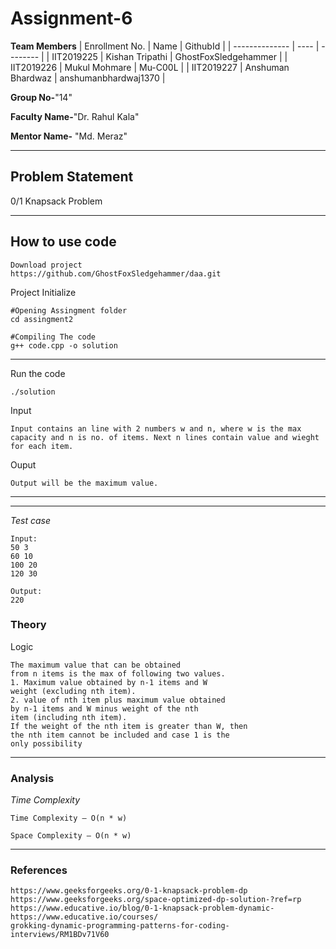 # Assignment-6

**Team Members**
|   Enrollment No.  |   Name   | GithubId |
|   --------------  |   ----   | -------- |
|    IIT2019225  |   Kishan Tripathi | GhostFoxSledgehammer |
|    IIT2019226  |   Mukul Mohmare | Mu-C00L | 
|    IIT2019227  |   Anshuman Bhardwaz | anshumanbhardwaj1370  |

**Group No-**"14"

**Faculty Name-**"Dr. Rahul Kala"

**Mentor Name-** "Md. Meraz"

---
## Problem Statement
0/1 Knapsack Problem

---
## How to use code
```
Download project
https://github.com/GhostFoxSledgehammer/daa.git
```
Project Initialize 
```
#Opening Assingment folder
cd assingment2

#Compiling The code
g++ code.cpp -o solution
```
---

Run the code
```
./solution
```
Input
```
Input contains an line with 2 numbers w and n, where w is the max capacity and n is no. of items. Next n lines contain value and wieght for each item.
```
Ouput 
```
Output will be the maximum value.
```
---
---
*Test case*
```
Input:
50 3
60 10
100 20
120 30

Output:
220
```
### Theory
Logic
```
The maximum value that can be obtained
from n items is the max of following two values.
1. Maximum value obtained by n-1 items and W
weight (excluding nth item).
2. value of nth item plus maximum value obtained
by n-1 items and W minus weight of the nth
item (including nth item).
If the weight of the nth item is greater than W, then
the nth item cannot be included and case 1 is the
only possibility
```

---
### Analysis

*Time Complexity*
```
Time Complexity – O(n * w)

Space Complexity – O(n * w)
```

---
### References
```
https://www.geeksforgeeks.org/0-1-knapsack-problem-dp
https://www.geeksforgeeks.org/space-optimized-dp-solution-?ref=rp
https://www.educative.io/blog/0-1-knapsack-problem-dynamic-https://www.educative.io/courses/
grokking-dynamic-programming-patterns-for-coding-interviews/RM1BDv71V60
```
